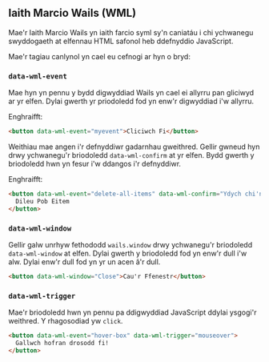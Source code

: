 ## Iaith Marcio Wails (WML)

Mae'r Iaith Marcio Wails yn iaith farcio syml sy'n caniatáu i chi ychwanegu
swyddogaeth at elfennau HTML safonol heb ddefnyddio JavaScript.

Mae'r tagiau canlynol yn cael eu cefnogi ar hyn o bryd:

### `data-wml-event`

Mae hyn yn pennu y bydd digwyddiad Wails yn cael ei allyrru pan gliciwyd ar yr
elfen. Dylai gwerth yr priodoledd fod yn enw'r digwyddiad i'w allyrru.

Enghraifft:

```html
<button data-wml-event="myevent">Cliciwch Fi</button>
```

Weithiau mae angen i'r defnyddiwr gadarnhau gweithred. Gellir gwneud hyn drwy
ychwanegu'r briodoledd `data-wml-confirm` at yr elfen. Bydd gwerth y briodoledd
hwn yn fesur i'w ddangos i'r defnyddiwr.

Enghraifft:

```html
<button data-wml-event="delete-all-items" data-wml-confirm="Ydych chi'n siŵr?">
  Dileu Pob Eitem
</button>
```

### `data-wml-window`

Gellir galw unrhyw fethododd `wails.window` drwy ychwanegu'r briodoledd
`data-wml-window` at elfen. Dylai gwerth y briodoledd fod yn enw'r dull i'w alw.
Dylai enw'r dull fod yn yr un acen â'r dull.

```html
<button data-wml-window="Close">Cau'r Ffenestr</button>
```

### `data-wml-trigger`

Mae'r briodoledd hwn yn pennu pa ddigwyddiad JavaScript ddylai ysgogi'r
weithred. Y rhagosodiad yw `click`.

```html
<button data-wml-event="hover-box" data-wml-trigger="mouseover">
  Gallwch hofran drosodd fi!
</button>
```
